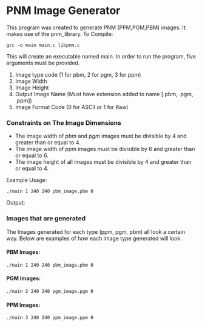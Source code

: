 # PNM Image Generator
This program was created to generate PNM (PPM,PGM,PBM) images. It makes use of the pnm_library.
To Compile:

    gcc -o main main.c libpnm.c
This will create an executable named main. In order to run the program, five arguments must be provided.

 1. Image type code (1 for pbm, 2 for pgm, 3 for ppm)
 2. Image Width
 3. Image Height
 4. Output Image Name (Must have extension added to name [.pbm, .pgm, .ppm])
 5. Image Format Code (0 for ASCII or 1 for Raw)

### Constraints on The Image Dimensions
-   The image width of *pbm* and *pgm* images must be divisible by 4 and greater than or equal to 4.
-   The image width of *ppm* images must be divisible by 6 and greater than or equal to 6.
-   The image height of all images must be divisible by 4 and greater than or equal to 4.

Example Usage:

    ./main 1 240 240 pbm_image.pbm 0
Output:

### Images that are generated
The Images generated for each type (ppm, pgm, pbm) all look a certain way. Below are examples of how each image type generated will look.
#### PBM Images:
    ./main 1 240 240 pbm_image.pbm 0
#### PGM Images:
    ./main 2 240 240 pgm_image.pgm 0
#### PPM Images:
    ./main 3 240 240 ppm_image.ppm 0

